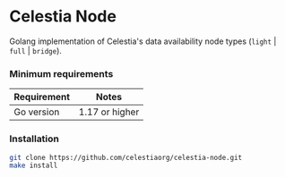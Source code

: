 # Celestia Node
Golang implementation of Celestia's data availability node types (`light` | `full` | `bridge`).

### Minimum requirements

| Requirement | Notes            |
|-------------|------------------|
| Go version  | 1.17 or higher   |

### Installation

```sh
git clone https://github.com/celestiaorg/celestia-node.git
make install
```
